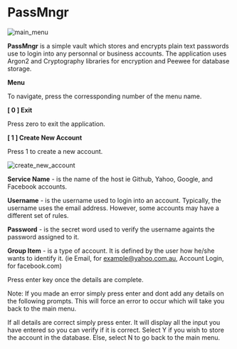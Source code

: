 # PassMngr
![main_menu](https://user-images.githubusercontent.com/51066040/64084137-8babd600-cd6b-11e9-8113-a1c3c0e4b2d1.png)

**PassMngr** is a simple vault which stores and encrypts plain text passwords use to login into any personnal or business accounts. The application uses Argon2 and Cryptography libraries for encryption and Peewee for database storage.

**Menu**

To navigate, press the corressponding number of the menu name.

**[ 0 ] Exit**

Press zero to exit the application.

**[ 1 ] Create New Account**

Press 1 to create a new account.

![create_new_account](https://user-images.githubusercontent.com/51066040/64084313-9bc4b500-cd6d-11e9-808d-91d4d8aec1da.png)

**Service Name** -  is the name of the host ie Github, Yahoo, Google, and Facebook accounts.

**Username** - is the username used to login into an account. Typically, the username uses the email address. However, some accounts may have a different set of rules. 

**Password** - is the secret word used to verify the username againts the password assigned to it.

**Group Item** - is a type of account. It is defined by the user how he/she wants to identify it. (ie Email, for example@yahoo.com.au, Account Login, for facebook.com)

Press enter key once the details are complete.

Note: If you made an error simply press enter and dont add any details on the following prompts. This will force an error to occur which will take you back to the main menu.

If all details are correct simply press enter. It will display all the input you have entered so you can verify if it is correct. Select Y if you wish to store the account in the database. Else, select N to go back to the main menu.


